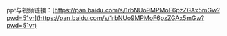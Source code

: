 ppt与视频链接：[https://pan.baidu.com/s/1rbNUo9MPMoF6pzZGAx5mGw?pwd=51vr](https://pan.baidu.com/s/1rbNUo9MPMoF6pzZGAx5mGw?pwd=51vr)